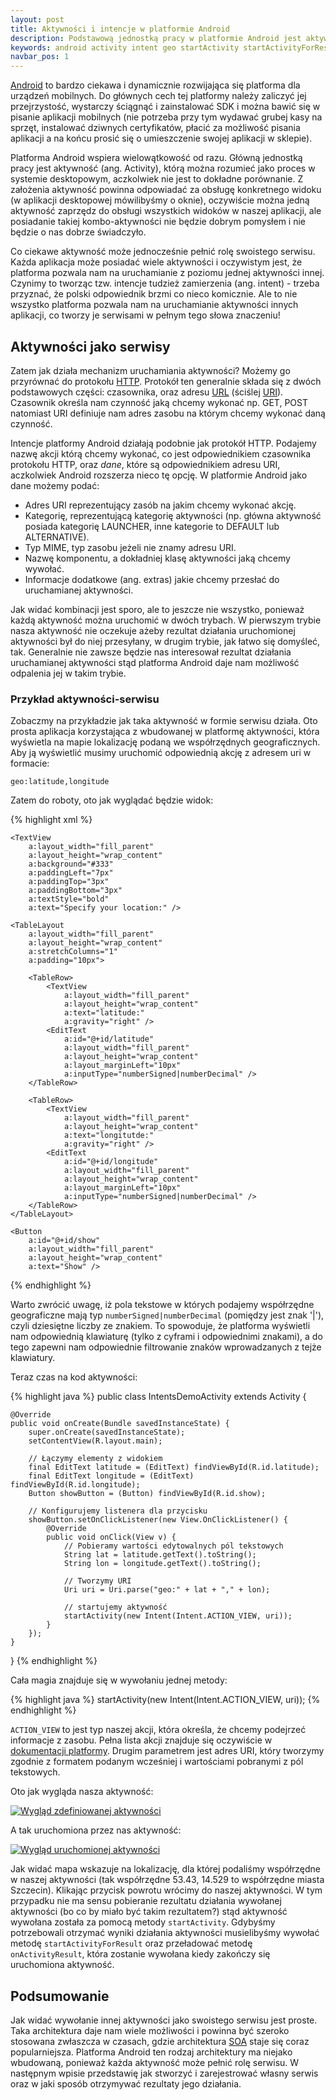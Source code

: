 ```yaml
---
layout: post
title: Aktywności i intencje w platformie Android
description: Podstawową jednostką pracy w platformie Android jest aktywność (ang. Activity). Aby z jednej aktywności uruchomić inna musimy stworzyć intencję (ang. Intent).
keywords: android activity intent geo startActivity startActivityForResult onActivityResult
navbar_pos: 1
---
```

[Android](http://pl.wikipedia.org/wiki/Android_%28platforma%29) to bardzo ciekawa i dynamicznie rozwijająca się platforma dla urządzeń mobilnych. Do głównych cech tej platformy należy
zaliczyć jej przejrzystość, wystarczy ściągnąć i zainstalować SDK i można bawić się w pisanie aplikacji mobilnych (nie potrzeba
przy tym wydawać grubej kasy na sprzęt, instalować dziwnych certyfikatów, płacić za możliwość pisania aplikacji a na końcu
prosić się o umieszczenie swojej aplikacji w sklepie).

Platforma Android wspiera wielowątkowość od razu. Główną jednostką pracy jest aktywność (ang. Activity), którą można rozumieć
jako proces w systemie desktopowym, aczkolwiek nie jest to dokładne porównanie. Z założenia aktywność powinna odpowiadać za
obsługę konkretnego widoku (w aplikacji desktopowej mówilibyśmy o oknie), oczywiście można jedną aktywność zaprzędz do obsługi
wszystkich widoków w naszej aplikacji, ale posiadanie takiej kombo-aktywności nie będzie dobrym pomysłem i nie będzie o nas
dobrze świadczyło.

Co ciekawe aktywność może jednocześnie pełnić rolę swoistego serwisu. Każda aplikacja może posiadać wiele aktywności
i oczywistym jest, że platforma pozwala nam na uruchamianie z poziomu jednej aktywności innej. Czynimy to tworząc tzw.
intencje tudzież zamierzenia (ang. intent) - trzeba przyznać, że polski odpowiednik brzmi co nieco komicznie. Ale to nie wszystko
platforma pozwala nam na uruchamianie aktywności innych aplikacji, co tworzy je serwisami w pełnym tego słowa znaczeniu!

## Aktywności jako serwisy

Zatem jak działa mechanizm uruchamiania aktywności? Możemy go przyrównać do protokołu [HTTP](http://pl.wikipedia.org/wiki/Hypertext_Transfer_Protocol). Protokół ten generalnie składa się
z dwóch podstawowych części: czasownika, oraz adresu [URL](http://pl.wikipedia.org/wiki/Uniform_Resource_Locator) (ściślej [URI](http://pl.wikipedia.org/wiki/Uniform_Resource_Identifier)).
Czasownik określa nam czynność jaką chcemy wykonać np. GET, POST natomiast URI definiuje nam adres zasobu na którym chcemy wykonać daną czynność.

Intencje platformy Android działają podobnie jak protokół HTTP. Podajemy nazwę akcji którą chcemy wykonać, co jest odpowiednikiem
czasownika protokołu HTTP, oraz *dane*, które są odpowiednikiem adresu URI, aczkolwiek Android rozszerza nieco tę opcję. W platformie
Android jako dane możemy podać:

  * Adres URI reprezentujący zasób na jakim chcemy wykonać akcję.
  * Kategorię, reprezentującą kategorię aktywności (np. główna aktywność posiada kategorię LAUNCHER, inne kategorie to DEFAULT lub ALTERNATIVE).
  * Typ MIME, typ zasobu jeżeli nie znamy adresu URI.
  * Nazwę komponentu, a dokładniej klasę aktywności jaką chcemy wywołać.
  * Informacje dodatkowe (ang. extras) jakie chcemy przesłać do uruchamianej aktywności.

Jak widać kombinacji jest sporo, ale to jeszcze nie wszystko, ponieważ każdą aktywność można uruchomić w dwóch trybach. W pierwszym
trybie nasza aktywność nie oczekuje ażeby rezultat działania uruchomionej aktywności był do niej przesyłany, w drugim trybie, jak
łatwo się domyśleć, tak. Generalnie nie zawsze będzie nas interesował rezultat działania uruchamianej aktywności stąd platforma
Android daje nam możliwość odpalenia jej w takim trybie.

### Przykład aktywności-serwisu

Zobaczmy na przykładzie jak taka aktywność w formie serwisu działa. Oto prosta aplikacja korzystająca z wbudowanej w platformę aktywności,
która wyświetla na mapie lokalizację podaną we współrzędnych geograficznych. Aby ją wyświetlić musimy uruchomić odpowiednią akcję
z adresem uri w formacie:

    geo:latitude,longitude

Zatem do roboty, oto jak wyglądać będzie widok:

{% highlight xml %}
<?xml version="1.0" encoding="utf-8"?>
<LinearLayout
    xmlns:a="http://schemas.android.com/apk/res/android"
    a:orientation="vertical"
    a:layout_width="fill_parent"
    a:layout_height="fill_parent">

    <TextView
        a:layout_width="fill_parent"
        a:layout_height="wrap_content"
        a:background="#333"
        a:paddingLeft="7px"
        a:paddingTop="3px"
        a:paddingBottom="3px"
        a:textStyle="bold"
        a:text="Specify your location:" />

    <TableLayout
        a:layout_width="fill_parent"
        a:layout_height="wrap_content"
        a:stretchColumns="1"
        a:padding="10px">

        <TableRow>
            <TextView
                a:layout_width="fill_parent"
                a:layout_height="wrap_content"
                a:text="latitude:"
                a:gravity="right" />
            <EditText
                a:id="@+id/latitude"
                a:layout_width="fill_parent"
                a:layout_height="wrap_content"
                a:layout_marginLeft="10px"
                a:inputType="numberSigned|numberDecimal" />
        </TableRow>

        <TableRow>
            <TextView
                a:layout_width="fill_parent"
                a:layout_height="wrap_content"
                a:text="longitutde:"
                a:gravity="right" />
            <EditText
                a:id="@+id/longitude"
                a:layout_width="fill_parent"
                a:layout_height="wrap_content"
                a:layout_marginLeft="10px"
                a:inputType="numberSigned|numberDecimal" />
        </TableRow>
    </TableLayout>

    <Button
        a:id="@+id/show"
        a:layout_width="fill_parent"
        a:layout_height="wrap_content"
        a:text="Show" />
</LinearLayout>
{% endhighlight %}

Warto zwrócić uwagę, iż pola tekstowe w których podajemy współrzędne geograficzne mają typ ``numberSigned|numberDecimal`` (pomiędzy jest znak '|'), czyli
dziesiętne liczby ze znakiem. To spowoduje, że platforma wyświetli nam odpowiednią klawiaturę (tylko z cyframi i odpowiednimi znakami), a do tego zapewni
nam odpowiednie filtrowanie znaków wprowadzanych z tejże klawiatury.

Teraz czas na kod aktywności:

{% highlight java %}
public class IntentsDemoActivity extends Activity {

    @Override
    public void onCreate(Bundle savedInstanceState) {
        super.onCreate(savedInstanceState);
        setContentView(R.layout.main);

        // Łączymy elementy z widokiem
        final EditText latitude = (EditText) findViewById(R.id.latitude);
        final EditText longitude = (EditText) findViewById(R.id.longitude);
        Button showButton = (Button) findViewById(R.id.show);

        // Konfigurujemy listenera dla przycisku
        showButton.setOnClickListener(new View.OnClickListener() {
            @Override
            public void onClick(View v) {
                // Pobieramy wartości edytowalnych pól tekstowych
                String lat = latitude.getText().toString();
                String lon = longitude.getText().toString();

                // Tworzymy URI
                Uri uri = Uri.parse("geo:" + lat + "," + lon);

                // startujemy aktywność
                startActivity(new Intent(Intent.ACTION_VIEW, uri));
            }
        });
    }
}
{% endhighlight %}

Cała magia znajduje się w wywołaniu jednej metody:

{% highlight java %}
startActivity(new Intent(Intent.ACTION_VIEW, uri));
{% endhighlight %}

``ACTION_VIEW`` to jest typ naszej akcji, która określa, że chcemy podejrzeć informacje z zasobu. Pełna lista akcji znajduje się oczywiście
w [dokumentacji platformy](http://developer.android.com/reference/android/content/Intent.html). Drugim parametrem jest adres URI, który
tworzymy zgodnie z formatem podanym wcześniej i wartościami pobranymi z pól tekstowych.

Oto jak wygląda nasza aktywność:

<a href="/images/android-intents/activity.png" rel="colorbox" title="Wygląd zdefiniowanej aktywności">
  <img src="/images/android-intents/activity.png" alt="Wygląd zdefiniowanej aktywności" />
</a>

A tak uruchomiona przez nas aktywność:

<a href="/images/android-intents/map.png" rel="colorbox" title="Wygląd uruchomionej aktywności">
  <img src="/images/android-intents/map.png" alt="Wygląd uruchomionej aktywności" />
</a>

Jak widać mapa wskazuje na lokalizację, dla której podaliśmy współrzędne w naszej aktywności (tak współrzędne 53.43, 14.529 to współrzędne
miasta Szczecin). Klikając przycisk powrotu wrócimy do naszej aktywności. W tym przypadku nie ma sensu pobieranie rezultatu
działania wywołanej aktywności (bo co by miało być takim rezultatem?) stąd aktywność wywołana została za pomocą metody ``startActivity``.
Gdybyśmy potrzebowali otrzymać wyniki działania aktywności musielibyśmy wywołać metodę ``startActivityForResult`` oraz przeładować metodę
``onActivityResult``, która zostanie wywołana kiedy zakończy się uruchomiona aktywność.

## Podsumowanie

Jak widać wywołanie innej aktywności jako swoistego serwisu jest proste. Taka architektura daje nam wiele możliwości i powinna być szeroko stosowana
zwłaszcza w czasach, gdzie architektura [SOA](http://pl.wikipedia.org/wiki/Architektura_zorientowana_na_us%C5%82ugi) staje się coraz popularniejsza.
Platforma Android ten rodzaj architektury ma niejako wbudowaną, ponieważ każda aktywność może pełnić rolę serwisu. W następnym wpisie
przedstawię jak stworzyć i zarejestrować własny serwis oraz w jaki sposób otrzymywać rezultaty jego działania.